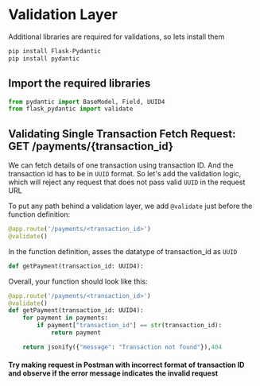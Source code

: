 # Validation Layer

Additional libraries are required for validations, so lets install them
```bash
pip install Flask-Pydantic
pip install pydantic
```

## Import the required libraries 

```python
from pydantic import BaseModel, Field, UUID4
from flask_pydantic import validate
```

## Validating Single Transaction Fetch Request: GET /payments/{transaction_id}
We can fetch details of one transaction using transaction ID. And the transaction id has to be in `UUID` format. So let's add the validation logic, which will reject any request that does not pass valid `UUID` in the request URL

To put any path behind a validation layer, we add `@validate` just before the function definition:
```python
@app.route('/payments/<transaction_id>')
@validate()
```

In the function definition, asses the datatype of transaction_id as `UUID`
```python
def getPayment(transaction_id: UUID4):
```

Overall, your function should look like this:
```python
@app.route('/payments/<transaction_id>')
@validate()
def getPayment(transaction_id: UUID4):
	for payment in payments:				
		if payment["transaction_id"] == str(transaction_id):	
			return payment                             

	return jsonify({"message": "Transaction not found"}),404
```

#### Try making request in Postman with incorrect format of transaction ID and observe if the error message indicates the invalid request
